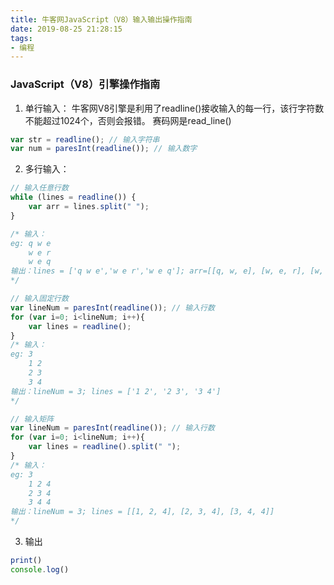 ```yaml
---
title: 牛客网JavaScript（V8）输入输出操作指南
date: 2019-08-25 21:28:15
tags:
- 编程
---
```

### JavaScript（V8）引擎操作指南
1. 单行输入：
牛客网V8引擎是利用了readline()接收输入的每一行，该行字符数不能超过1024个，否则会报错。
赛码网是read_line()
``` js
var str = readline(); // 输入字符串
var num = paresInt(readline()); // 输入数字
```

2. 多行输入：
``` js
// 输入任意行数
while (lines = readline()) {   
    var arr = lines.split(" ");
}

/* 输入：
eg: q w e
    w e r
    w e q
输出：lines = ['q w e','w e r','w e q']; arr=[[q, w, e], [w, e, r], [w, e, q]]
*/

// 输入固定行数
var lineNum = paresInt(readline()); // 输入行数
for (var i=0; i<lineNum; i++){
    var lines = readline();
}
/* 输入：
eg: 3
    1 2
    2 3
    3 4
输出：lineNum = 3; lines = ['1 2', '2 3', '3 4']
*/

// 输入矩阵
var lineNum = paresInt(readline()); // 输入行数
for (var i=0; i<lineNum; i++){
    var lines = readline().split(" ");
}
/* 输入：
eg: 3
    1 2 4
    2 3 4
    3 4 4
输出：lineNum = 3; lines = [[1, 2, 4], [2, 3, 4], [3, 4, 4]]
*/
```

3. 输出
``` js
print()
console.log()
```